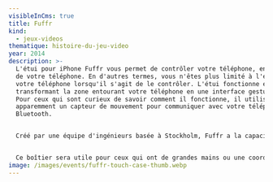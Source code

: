 ```yaml
---
visibleInCms: true
title: Fuffr
kind:
  - jeux-videos
thematique: histoire-du-jeu-video
year: 2014
description: >-
  L'étui pour iPhone Fuffr vous permet de contrôler votre téléphone, en dehors
  de votre téléphone. En d'autres termes, vous n'êtes plus limité à l'écran de
  votre téléphone lorsqu'il s'agit de le contrôler. L'étui fonctionne en
  transformant la zone entourant votre téléphone en une interface gestuelle.
  Pour ceux qui sont curieux de savoir comment il fonctionne, il utilise
  apparemment un capteur de mouvement pour communiquer avec votre téléphone par
  Bluetooth.


  Créé par une équipe d'ingénieurs basée à Stockholm, Fuffr a la capacité sans précédent de suivre les interactions multi-touch et les actions pitch-to-zoom. Après le lancement de leur démo le mois dernier, les développeurs offrent des kits gratuits via leur site web.


  Ce boîtier sera utile pour ceux qui ont de grandes mains ou une coordination des doigts moins bonne, en particulier pour l'utilisation d'applications comme Google Maps, qui bénéficieraient d'une meilleure convivialité.
image: /images/events/fuffr-touch-case-thumb.webp
---
```

